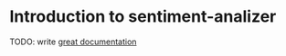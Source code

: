 # Introduction to sentiment-analizer

TODO: write [great documentation](http://jacobian.org/writing/what-to-write/)
